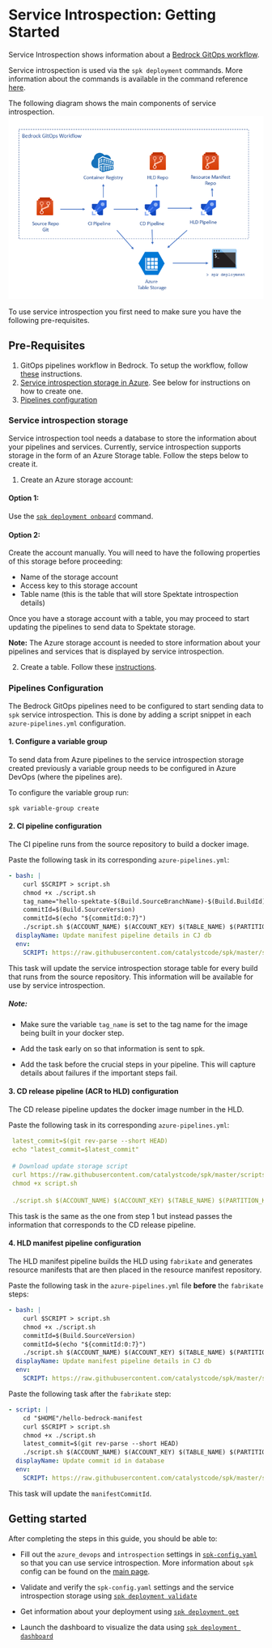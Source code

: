 # Service Introspection: Getting Started

Service Introspection shows information about a
[Bedrock GitOps workflow](https://github.com/microsoft/bedrock/tree/master/gitops).

Service introspection is used via the `spk deployment` commands. More
information about the commands is available in the command reference
[here](https://github.com/CatalystCode/spk/blob/master/docs/service-introspection.md).

The following diagram shows the main components of service introspection.
![spk service introspection diagram](./images/service_introspection.png)

To use service introspection you first need to make sure you have the following
pre-requisites.

## Pre-Requisites

1. GitOps pipelines workflow in Bedrock. To setup the workflow, follow
   [these](https://github.com/microsoft/bedrock/tree/master/gitops)
   instructions.
2. [Service introspection storage in Azure](#service-introspection-storage). See
   below for instructions on how to create one.
3. [Pipelines configuration](#pipelines-configuration)

### Service introspection storage

Service introspection tool needs a database to store the information about your
pipelines and services. Currently, service introspection supports storage in the
form of an Azure Storage table. Follow the steps below to create it.

1. Create an Azure storage account:

#### Option 1:

Use the
[`spk deployment onboard`](https://github.com/CatalystCode/spk/blob/master/docs/service-introspection.md#onboard)
command.

#### Option 2:

Create the account manually. You will need to have the following properties of
this storage before proceeding:

- Name of the storage account
- Access key to this storage account
- Table name (this is the table that will store Spektate introspection details)

Once you have a storage account with a table, you may proceed to start updating
the pipelines to send data to Spektate storage.

**Note:** The Azure storage account is needed to store information about your
pipelines and services that is displayed by service introspection.

2. Create a table. Follow these
   [instructions](https://docs.microsoft.com/en-us/azure/storage/tables/table-storage-quickstart-portal).

### Pipelines Configuration

The Bedrock GitOps pipelines need to be configured to start sending data to
`spk` service introspection. This is done by adding a script snippet in each
`azure-pipelines.yml` configuration.

#### 1. Configure a variable group

To send data from Azure pipelines to the service introspection storage created
previously a variable group needs to be configured in Azure DevOps (where the
pipelines are).

To configure the variable group run:

```
spk variable-group create
```

#### 2. CI pipeline configuration

The CI pipeline runs from the source repository to build a docker image.

Paste the following task in its corresponding `azure-pipelines.yml`:

```yaml
- bash: |
    curl $SCRIPT > script.sh
    chmod +x ./script.sh
    tag_name="hello-spektate-$(Build.SourceBranchName)-$(Build.BuildId)"
    commitId=$(Build.SourceVersion)
    commitId=$(echo "${commitId:0:7}")
    ./script.sh $(ACCOUNT_NAME) $(ACCOUNT_KEY) $(TABLE_NAME) $(PARTITION_KEY) p1 $(Build.BuildId) imageTag $tag_name commitId $commitId service $(Build.Repository.Name)
  displayName: Update manifest pipeline details in CJ db
  env:
    SCRIPT: https://raw.githubusercontent.com/catalystcode/spk/master/scripts/update_introspection.sh
```

This task will update the service introspection storage table for every build
that runs from the source repository. This information will be available for use
by service introspection.

##### Note:

- Make sure the variable `tag_name` is set to the tag name for the image being
  built in your docker step.

- Add the task early on so that information is sent to spk.

- Add the task before the crucial steps in your pipeline. This will capture
  details about failures if the important steps fail.

#### 3. CD release pipeline (ACR to HLD) configuration

The CD release pipeline updates the docker image number in the HLD.

Paste the following task in its corresponding `azure-pipelines.yml`:

```yaml
 latest_commit=$(git rev-parse --short HEAD)
 echo "latest_commit=$latest_commit"

 # Download update storage script
 curl https://raw.githubusercontent.com/catalystcode/spk/master/scripts/update_introspection.sh > script.sh
 chmod +x script.sh

 ./script.sh $(ACCOUNT_NAME) $(ACCOUNT_KEY) $(TABLE_NAME) $(PARTITION_KEY) imageTag $(Build.BuildId) p2 $(Release.ReleaseId) hldCommitId $latest_commit env $(Release.EnvironmentName)
```

This task is the same as the one from step 1 but instead passes the information
that corresponds to the CD release pipeline.

#### 4. HLD manifest pipeline configuration

The HLD manifest pipeline builds the HLD using `fabrikate` and generates
resource manifests that are then placed in the resource manifest repository.

Paste the following task in the `azure-pipelines.yml` file **before** the
`fabrikate` steps:

```yaml
- bash: |
    curl $SCRIPT > script.sh
    chmod +x ./script.sh
    commitId=$(Build.SourceVersion)
    commitId=$(echo "${commitId:0:7}")
    ./script.sh $(ACCOUNT_NAME) $(ACCOUNT_KEY) $(TABLE_NAME) $(PARTITION_KEY) hldCommitId $commitId p3 $(Build.BuildId)
  displayName: Update manifest pipeline details in CJ db
  env:
    SCRIPT: https://raw.githubusercontent.com/catalystcode/spk/master/scripts/update_introspection.sh
```

Paste the following task after the `fabrikate` step:

```yaml
- script: |
    cd "$HOME"/hello-bedrock-manifest
    curl $SCRIPT > script.sh
    chmod +x ./script.sh
    latest_commit=$(git rev-parse --short HEAD)
    ./script.sh $(ACCOUNT_NAME) $(ACCOUNT_KEY) $(TABLE_NAME) $(PARTITION_KEY) p3 $(Build.BuildId) manifestCommitId $latest_commit
  displayName: Update commit id in database
  env:
    SCRIPT: https://raw.githubusercontent.com/catalystcode/spk/master/scripts/update_introspection.sh
```

This task will update the `manifestCommitId`.

## Getting started

After completing the steps in this guide, you should be able to:

- Fill out the `azure_devops` and `introspection` settings in
  [`spk-config.yaml`](https://github.com/CatalystCode/spk/blob/master/spk-config.yaml)
  so that you can use service introspection. More information about `spk` config
  can be found on the [main page](https://github.com/catalystcode/spk).

- Validate and verify the `spk-config.yaml` settings and the service
  introspection storage using
  [`spk deployment validate`](https://github.com/CatalystCode/spk/blob/master/docs/service-introspection.md#validate)

- Get information about your deployment using
  [`spk deployment get`](https://github.com/CatalystCode/spk/blob/master/docs/service-introspection.md#get)

- Launch the dashboard to visualize the data using
  [`spk deployment dashboard`](https://github.com/CatalystCode/spk/blob/master/docs/service-introspection.md#dashboard)
